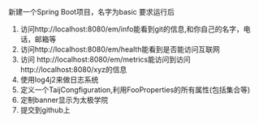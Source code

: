 新建一个Spring Boot项目，名字为basic
要求运行后
1.	访问http://localhost:8080/em/info能看到git的信息,和你自己的名字，电话，邮箱等
2.	访问http://localhost:8080/em/health能看到是否能访问互联网
3.	访问 http://localhost:8080/em/metrics能访问到访问http://localhost:8080/xyz的信息
4.	使用log4j2来做日志系统
5.	定义一个TaijCongfiguration,利用FooProperties的所有属性(包括集合等)
6.	定制banner显示为太极学院
7.	提交到github上